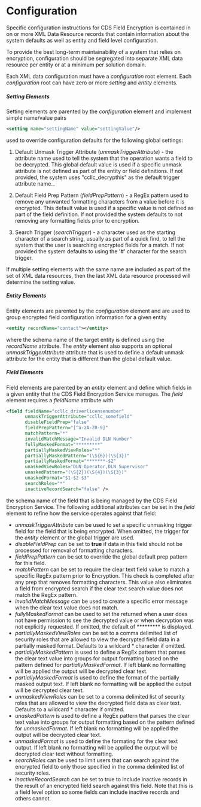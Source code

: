 # Configuration

Specific configuration instructions for CDS Field Encryption is contained in 
on or more XML Data Resource records that contain information about the system
defaults as well as entity and field level configuration.

To provide the best long-term maintainability of a system that relies on encryption,
configuration should be segregated into separate XML data resource per entity or at
a minimum per solution domain. 

Each XML data configuration must have a _configuration_ root element. Each _configuration_ 
root can have zero or more _setting_ and _entity_ elements.

##### Setting Elements

Setting elements are parented by the _configuration_ element and implement simple name/value pairs 
```xml
<setting name="settingName" value="settingValue"/>
```
used to override configuration defaults for the following global settings:

1. Default Unmask Trigger Attribute (_unmaskTriggerAttribute_) - the attribute name used to tell the system that the operation 
wants a field to be decrypted. This global default value is used if a specific unmask attribute is
not defined as part of the entity or field definitions. If not provided, the system uses "ccllc_decrypthis" 
as the default trigger attribute name._

2. Default Field Prep Pattern (_fieldPrepPattern_) - a RegEx pattern used to remove any unwanted
formatting characters from a value before it is encrypted. This default value is used if a specific
value is not defined as part of the field definition. If not provided the system defaults to not
removing any formatting fields prior to encryption.

3. Search Trigger (_searchTrigger_) - a character used as the starting character of a search string,
usually as part of a quick find, to tell the system that the user is searching encrypted fields
for a match. If not provided the system defaults to using the '#' character for the search trigger.

If multiple setting elements with the same name are included as part of the set
of XML data resources, then the last XML data resource processed will determine the
setting value.

##### Entity Elements

Entity elements are parented by the _configuration_ element and are used to group encrypted field configuration 
information for a given entity
```xml
<entity recordName="contact"></entity>
```
where the schema name of the target entity is defined using the _recordName_ attribute. The _entity_ 
element also supports an optional _unmaskTriggerAttribute_ attribute that is used to define a 
default unmask attribute for the entity that is different than the global default value.

##### Field Elements

Field elements are parented by an _entity_ element and define which fields in a given entity that the
CDS Field Encryption Service manages. The _field_ element requires a _fieldName_ attribute with

```xml
<field fieldName="ccllc_driverlicensenumber"
       unmaskTriggerAttribute="ccllc_somefield"
       disableFieldPrep="false"
       fieldPrepPattern="[^a-zA-Z0-9]"
       matchPattern="*"
       invalidMatchMessage="Invalid DLN Number"
       fullyMaskedFormat="*********"
       partiallyMaskedViewRoles="*"
       partiallyMaskedPattern="(\S{6})(\S{3})"
       partiallyMaskedFormat="*******-$2"
       unaskedViewRoles="DLN_Operator,DLN_Supervisor"
       unaskedPattern="(\S{2})(\S{4})(\S{3})"
       unaskedFormat="$1-$2-$3"
       searchRoles="*"
       inactiveRecordSearch="false" />
``` 

the schema name of the field that is being managed by the CDS Field Encryption Service. The following additional
attributes can be set in the _field_ element to refine how the service operates against that field:

- _unmaskTriggerAttribute_ can be used to set a specific unmasking trigger field for the field that is being encrypted. When omitted, the trigger for the _entity_ element or the global trigger are used.
- _disableFieldPrep_ can be set to **true** if data in this field should not be processed for removal of formatting characters.
- _fieldPrepPattern_ can be set to override the global default prep pattern for this field.
- _matchPattern_ can be set to require the clear text field value to match a specific RegEx pattern prior to Encryption. This check is completed after any prep that removes formatting characters. This value also eliminates a field from encrypted search if the clear text search value does not match the RegEx pattern.
- _invalidMatchMessage_ can be used to create a specific error message when the clear text value does not match.
- _fullyMaskedFormat_ can be used to set the returned when a user does not have permission to see the decrypted value or when decryption was not explicitly requested. If omitted, the default of ********* is displayed.
- _partiallyMaskedViewRoles_ can be set to a comma delimited list of security roles that are allowed to view the decrypted field data in a partially masked format. Defaults to a wildcard * character if omitted.
- _partiallyMaskedPattern_ is used to define a RegEx pattern that parses the clear text value into groups for output formatting based on the pattern defined for _partiallyMaskedFormat_. If left blank no formatting will be applied the output will be decrypted clear text.
- _partiallyMaskedFormat_ is used to define the format of the partially masked output text. If left blank no formatting will be applied the output will be decrypted clear text. 
- _unmaskedViewRoles_ can be set to a comma delimited list of security roles that are allowed to view the decrypted field data as clear text. Defaults to a wildcard * character if omitted.
- _unaskedPattern_ is used to define a RegEx pattern that parses the clear text value into groups for output formatting based on the pattern defined for _unmaskedFormat_. If left blank no formatting will be applied the output will be decrypted clear text.
- _unmaskedFormat_ is used to define the formating for the clear text output. If left blank no formatting will be applied the output will be decrypted clear text without formatting. 
- _searchRoles_ can be used to limit users that can search against the encrypted field to only those specified in the comma delimited list of security roles.
- _inactiveRecordSearch_ can be set to true to include inactive records in the result of an encrypted field search against this field. Note that this is a field level option so some fields can include inactive records and others cannot.

